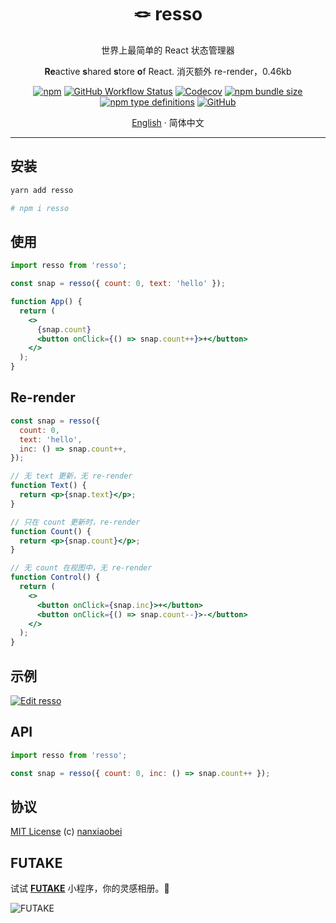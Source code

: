 <div align="center">
<h1>🪢 resso</h1>

世界上最简单的 React 状态管理器

**Re**active **s**hared **s**tore **o**f React. 消灭额外 re-render，0.46kb

[![npm](https://img.shields.io/npm/v/resso?style=flat-square)](https://www.npmjs.com/package/resso)
[![GitHub Workflow Status](https://img.shields.io/github/workflow/status/nanxiaobei/resso/Test?style=flat-square)](https://github.com/nanxiaobei/resso/actions?query=workflow%3ATest)
[![Codecov](https://img.shields.io/codecov/c/github/nanxiaobei/resso?style=flat-square)](https://codecov.io/gh/nanxiaobei/resso)
[![npm bundle size](https://img.shields.io/bundlephobia/minzip/resso?style=flat-square)](https://bundlephobia.com/result?p=resso)
[![npm type definitions](https://img.shields.io/npm/types/typescript?style=flat-square)](https://github.com/nanxiaobei/resso/blob/main/src/index.ts)
[![GitHub](https://img.shields.io/github/license/nanxiaobei/resso?style=flat-square)](https://github.com/nanxiaobei/resso/blob/main/LICENSE)

[English](./README.md) · 简体中文

</div>

---

## 安装

```sh
yarn add resso

# npm i resso
```

## 使用

```jsx
import resso from 'resso';

const snap = resso({ count: 0, text: 'hello' });

function App() {
  return (
    <>
      {snap.count}
      <button onClick={() => snap.count++}>+</button>
    </>
  );
}
```

## Re-render

```jsx
const snap = resso({
  count: 0,
  text: 'hello',
  inc: () => snap.count++,
});

// 无 text 更新，无 re-render
function Text() {
  return <p>{snap.text}</p>;
}

// 只在 count 更新时，re-render
function Count() {
  return <p>{snap.count}</p>;
}

// 无 count 在视图中，无 re-render
function Control() {
  return (
    <>
      <button onClick={snap.inc}>+</button>
      <button onClick={() => snap.count--}>-</button>
    </>
  );
}
```

## 示例

[![Edit resso](https://codesandbox.io/static/img/play-codesandbox.svg)](https://codesandbox.io/s/resso-ol8dn?file=/src/App.jsx)

## API

```js
import resso from 'resso';

const snap = resso({ count: 0, inc: () => snap.count++ });
```

## 协议

[MIT License](https://github.com/nanxiaobei/resso/blob/main/LICENSE) (c) [nanxiaobei](https://lee.so/)

## FUTAKE

试试 [**FUTAKE**](https://sotake.com/f) 小程序，你的灵感相册。🌈

![FUTAKE](https://s3.jpg.cm/2021/09/21/IFG3wi.png)
